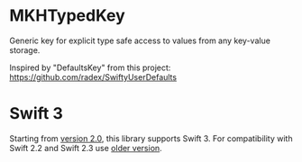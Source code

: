 # MKHTypedKey
Generic key for explicit type safe access to values from any key-value storage.

Inspired by "DefaultsKey" from this project: https://github.com/radex/SwiftyUserDefaults

Swift 3
=

Starting from [version 2.0](https://github.com/maximkhatskevich/MKHTypedKey/releases/tag/2.0.0), this library supports Swift 3. For compatibility with Swift 2.2 and Swift 2.3 use [older version](https://github.com/maximkhatskevich/MKHTypedKey/releases/tag/1.0.0).